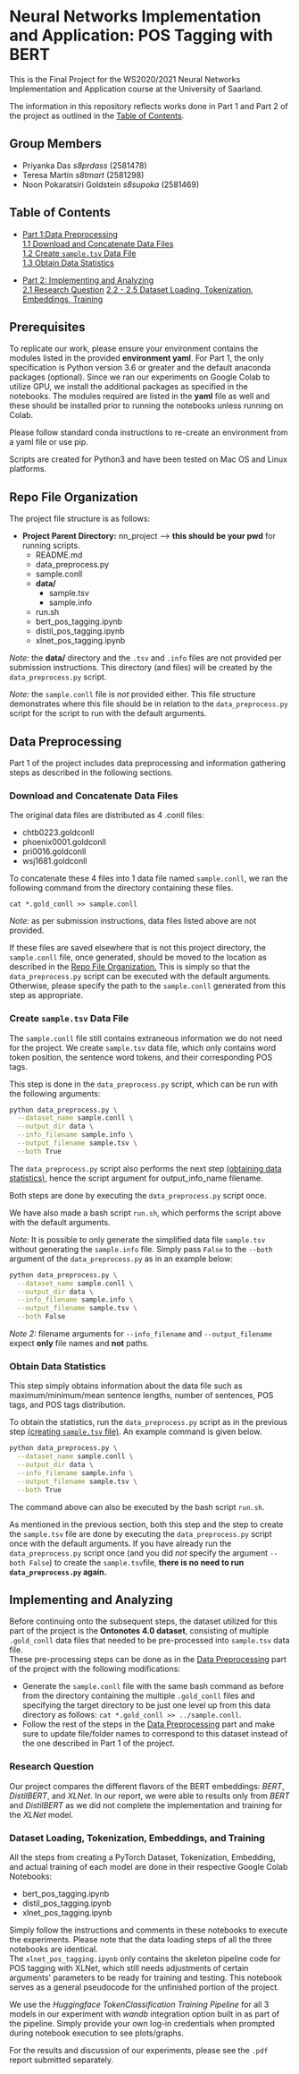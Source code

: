 # Neural Networks Implementation and Application: POS Tagging with BERT

This is the Final Project for the WS2020/2021 Neural Networks Implementation and Application course at the University
of Saarland.

The information in this repository reflects works done
in Part 1 and Part 2 of the project as outlined in the [Table of Contents](#table-of-contents).

## Group Members

* Priyanka Das _s8prdass_ (2581478)
* Teresa Martín _s8tmart_ (2581298) 
* Noon Pokaratsiri Goldstein _s8supoka_ (2581469)

## Table of Contents

* [Part 1:Data Preprocessing](#data-preprocessing)  
    [1.1 Download and Concatenate Data Files](#download-and-concatenate-data-files)  
    [1.2 Create `sample.tsv` Data File](#create-sampletsv-data-file)  
    [1.3 Obtain Data Statistics](#obtain-data-statistics)
  
* [Part 2: Implementing and Analyzing](#implementing-and-analyzing)  
    [2.1 Research Question](#research-question)
    [2.2 - 2.5 Dataset Loading, Tokenization, Embeddings, Training](#dataset-loading-tokenization-embeddings-and-training)

## Prerequisites

To replicate our work, please ensure your environment contains the modules listed in the provided **environment yaml**. 
For Part 1, the only specification is Python version 3.6 or greater and the default anaconda packages 
(optional). Since we ran our experiments on Google Colab to utilize GPU, we install the additional packages as specified
in the notebooks. The modules required are listed in the **yaml** file as well and these should be installed prior
to running the notebooks unless running on Colab. 

Please follow standard conda instructions to re-create an environment from a yaml file or use pip.

Scripts are created for Python3 and have been tested on Mac OS and Linux platforms.


## Repo File Organization

The project file structure is as follows:

* **Project Parent Directory:** nn_project  --> **this should be your pwd** for running scripts.
    * README.md
    * data_preprocess.py  
    * sample.conll  
    * **data/**  
        * sample.tsv
        * sample.info
    * run.sh
    * bert_pos_tagging.ipynb
    * distil_pos_tagging.ipynb
    * xlnet_pos_tagging.ipynb
    

_Note:_ the **data/** directory and the `.tsv` and `.info` files are not provided per submission instructions. 
This directory (and files) will be created by the `data_preprocess.py` script.

_Note:_ the `sample.conll` file is _not_ provided either. This file structure demonstrates where this file should be
in relation to the `data_preprocess.py` script for the script to run with the default arguments.

## Data Preprocessing

Part 1 of the project includes data preprocessing and information gathering steps as described in the following
sections.

### Download and Concatenate Data Files

The original data files are distributed as 4 .conll files:

* chtb0223.goldconll
* phoenix0001.goldconll
* pri0016.goldconll
* wsj1681.goldconll

To concatenate these 4 files into 1 data file named `sample.conll`, we ran the following command from the directory 
containing these files.

```
cat *.gold_conll >> sample.conll 
```

_Note:_ as per submission instructions, data files listed above are not provided.

If these files are saved elsewhere that is not this project directory, the `sample.conll` file, once generated, should
be moved to the location as described in the [Repo File Organization.](#repo-file-organization) This is simply so that
the `data_preprocess.py` script can be executed with the default arguments. Otherwise, please specify the path to the
`sample.conll` generated from this step as appropriate. 

### Create `sample.tsv` Data File

The `sample.conll` file still contains extraneous information we do not need for the project. We create `sample.tsv`
data file, which only contains word token position, the sentence word tokens, and their corresponding POS tags. 

This step is done in the `data_preprocess.py` script, which can be run with the following arguments:

```bash
python data_preprocess.py \
  --dataset_name sample.conll \
  --output_dir data \
  --info_filename sample.info \
  --output_filename sample.tsv \
  --both True
```

The `data_preprocess.py` script also performs the next step [(obtaining data statistics)](#obtain-data-statistics), 
hence the script argument for output_info_name filename.  

Both steps are done by executing the `data_preprocess.py` script once.

We have also made a bash script `run.sh`, which performs the script above with the default arguments.

_Note:_ It is possible to only generate the simplified data file `sample.tsv` without generating the `sample.info` file.
Simply pass `False` to the `--both` argument of the `data_preprocess.py` as in an example below:

```bash
python data_preprocess.py \
  --dataset_name sample.conll \
  --output_dir data \
  --info_filename sample.info \
  --output_filename sample.tsv \
  --both False
```
_Note 2:_ filename arguments for `--info_filename` and `--output_filename` expect **only** file names and **not** paths.

### Obtain Data Statistics

This step simply obtains information about the data file such as maximum/minimum/mean sentence lengths, number of
sentences, POS tags, and POS tags distribution.  

To obtain the statistics, run the `data_preprocess.py` script as in the previous step 
[(creating `sample.tsv` file)](#create-sampletsv-data-file). An example command is given below. 

```bash
python data_preprocess.py \
  --dataset_name sample.conll \
  --output_dir data \
  --info_filename sample.info \
  --output_filename sample.tsv \
  --both True
```

The command above can also be executed by the bash script `run.sh`.

As mentioned in the previous section, both this step and the step to create the `sample.tsv` file are done by 
executing the `data_preprocess.py` script once with the default arguments. If you have already
run the `data_preprocess.py` script once (and you did _not_ specify the argument `--both False`) to create the 
`sample.tsv`file, **there is no need to run `data_preprocess.py` again.**


## Implementing and Analyzing

Before continuing onto the subsequent steps, the dataset utilized for this part of the project is the **Ontonotes 4.0
dataset**, consisting of multiple `.gold_conll` data files that needed to be pre-processed into `sample.tsv` data file.  
These pre-processing steps can be done as in the [Data Preprocessing](#data-preprocessing) part of the project with the
following modifications:

* Generate the `sample.conll` file with the same bash command as before from the directory containing the multiple
  `.gold_conll` files and specifying the target directory to be just one level up from this data directory as follows:
  ```cat *.gold_conll >> ../sample.conll```.
* Follow the rest of the steps in the [Data Preprocessing](#data-preprocessing) part and make sure to update file/folder
names to correspond to this dataset instead of the one described in Part 1 of the project.
  
### Research Question

Our project compares the different flavors of the BERT embeddings: _BERT_, _DistilBERT_, and _XLNet_.  In our report, 
we were able to results only from _BERT_ and _DistilBERT_ as we did not complete the implementation and training for 
the _XLNet_ model. 
  
### Dataset Loading, Tokenization, Embeddings, and Training

All the steps from creating a PyTorch Dataset, Tokenization, Embedding, and actual training of each model are done in
their respective Google Colab Notebooks:

* bert_pos_tagging.ipynb
* distil_pos_tagging.ipynb
* xlnet_pos_tagging.ipynb

Simply follow the instructions and comments in these notebooks to execute the experiments. Please note that the data
loading steps of all the three notebooks are identical.  
The `xlnet_pos_tagging.ipynb` only contains the skeleton
pipeline code for POS tagging with XLNet, which still needs adjustments of certain arguments' parameters to be ready
for training and testing. This notebook serves as a general pseudocode for the unfinished portion of the project.

We use the _Huggingface TokenClassification Training Pipeline_ for all 3 models in our experiment with _wandb_
integration option built in as part of the pipeline. Simply provide your own log-in credentials when prompted during
notebook execution to see plots/graphs. 

For the results and discussion of our experiments, please see the `.pdf` report submitted separately.






